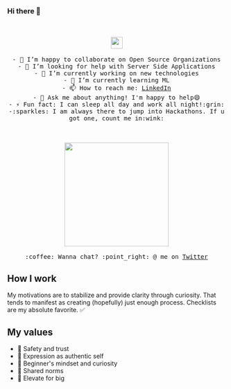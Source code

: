 ### Hi there 👋

<!--
**RavirajWadnerkar/RavirajWadnerkar** is a ✨ _special_ ✨ repository because its `README.md` (this file) appears on your GitHub profile.

Here are some ideas to get you started:
-->

<p align="center">
 <br><br>
  <img src="https://user-images.githubusercontent.com/5679180/79618120-0daffb80-80be-11ea-819e-d2b0fa904d07.gif" width="27px">
 <br><br>
 <samp>
  - 👯 I’m happy to collaborate on Open Source Organizations <br>
  - 🤔 I’m looking for help with Server Side Applications <br>
  - 🔭 I’m currently working on new technologies <br>
  - 🌱 I’m currently learning ML<br>
  - 📫 How to reach me: <a href="https://www.linkedin.com/in/raviraj-wadnerkar">LinkedIn</a> <br>
  - 💬 Ask me about anything! I'm happy to help😄 <br>
  - ⚡ Fun fact: I can sleep all day and work all night!:grin:<br>
  -:sparkles: I am always there to jump into Hackathons. If u got one, count me in:wink:
 </samp>
</p>
<p align="center">
 <br><br>
 <img src="https://i.imgur.com/kdKhgx6.gif" width="240px" align="center">
 <samp>
  <br><br>:coffee: Wanna chat? :point_right: @ me on <a href="https://twitter.com/RavirajWadnerk1">Twitter</a>
 </samp>
</p>

## How I work
My motivations are to stabilize and provide clarity through curiosity. That tends to manifest as creating (hopefully) just enough process. Checklists are my absolute favorite. ✅ 

## My values
- 💖 Safety and trust<br>
- 🌟 Expression as authentic self<br>
- 🍏 Beginner's mindset and curiosity<br>
- 🙌 Shared norms<br>
- 🚀 Elevate for big
